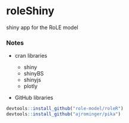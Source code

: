 # roleShiny
shiny app for the RoLE model

### Notes

- cran libraries
  - shiny
  - shinyBS
  - shinyjs
  - plotly

- GitHub libraries
```R
devtools::install_github("role-model/roleR")
devtools::install_github("ajrominger/pika")
```
